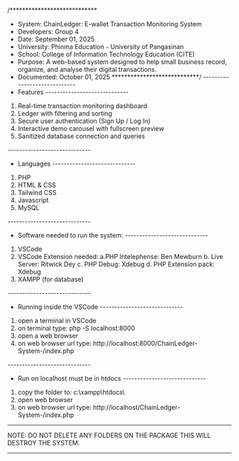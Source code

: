/****************************
* System: ChainLedger: E-wallet Transaction Monitoring System 
* Developers: Group 4
* Date: September 01, 2025
* University: Phinma Education - University of Pangasinan
* School: College of Information Technology Education (CITE)
* Purpose: A web-based system designed to help small business record, organize, and analyse their digital transactions.
* Documented: October 01, 2025
****************************/
*-----------------------------*
* Features
*-----------------------------*
1. Real-time transaction monitoring dashboard
2. Ledger with filtering and sorting
3. Secure user authentication (Sign Up / Log In)
4. Interactive demo carousel with fullscreen preview 
5. Sanitized database connection and queries 

*-----------------------------*
* Languages
*-----------------------------*
1. PHP
2. HTML & CSS 
3. Tailwind CSS
4. Javascript
5. MySQL

*-----------------------------*
* Software needed to run the system:
*-----------------------------*
1. VSCode 
2. VSCode Extension needed: 
    a.PHP Intelephense: Ben Mewburn
    b. Live Server: Ritwick Dey
    c. PHP Debug: Xdebug
    d. PHP Extension pack: Xdebug
3. XAMPP (for database)

*-----------------------------*
* Running inside the VSCode
*-----------------------------*
1. open a terminal in VSCode
2. on terminal type: php -S localhost:8000
3. open a web browser
4. on web browser url type: http://localhost:8000/ChainLedger-System-/index.php

*-----------------------------*
* Run on localhost must be in htdocs
*-----------------------------*
1. copy the folder to: c:\xampp\htdocs\
2. open web browser
2. on web browser url type: http://localhost/ChainLedger-System-/index.php

*******************************************************************************
NOTE: DO NOT DELETE ANY FOLDERS ON THE PACKAGE THIS WILL DESTROY THE SYSTEM.

*******************************************************************************
